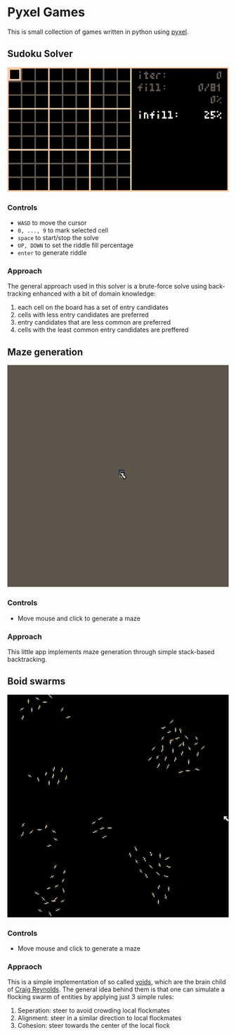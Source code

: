 # Pyxel Games

This is small collection of games written in python using [pyxel](https://github.com/kitao/pyxel).

## Sudoku Solver
![ss](.images/sudoku-solver.gif)
### Controls
* `WASD` to move the cursor
* `0, ..., 9` to mark selected cell
* `space` to start/stop the solve
* `UP, DOWN` to set the riddle fill percentage
* `enter` to generate riddle

### Approach
The general approach used in this solver is a brute-force solve using back-tracking enhanced with a bit of domain knowledge:
1. each cell on the board has a set of entry candidates
2. cells with less entry candidates are preferred
3. entry candidates that are less common are preferred
4. cells with the least common entry candidates are preffered


## Maze generation
![m](.images/mazes.gif)

### Controls
* Move mouse and click to generate a maze

### Approach
This little app implements maze generation through simple stack-based backtracking.

## Boid swarms
![m](.images/boids.gif)

### Controls
* Move mouse and click to generate a maze

### Appraoch
This is a simple implementation of so called [voids](http://www.red3d.com/cwr/boids/), which are the brain child of [Craig Reynolds](http://www.red3d.com/cwr/index.html). The general idea behind them is that one can simulate a flocking swarm of entities by applying just 3 simple rules:
1. Seperation: steer to avoid crowding local flockmates
2. Alignment: steer in a similar direction to local flockmates
3. Cohesion: steer towards the center of the local flock